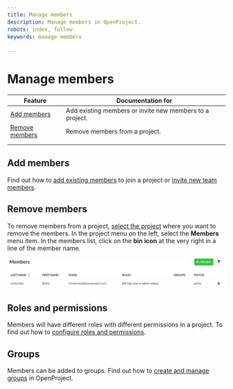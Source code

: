 ```yaml
---
title: Manage members
description: Manage members in OpenProject.
robots: index, follow
keywords: manage members

---
```


# Manage members



| Feature                           | Documentation for                                        |
| --------------------------------- | -------------------------------------------------------- |
| [Add members](#add-members)       | Add existing members or invite new members to a project. |
| [Remove members](#remove-members) | Remove members from a project.                           |
|                                   |                                                          |
|                                   |                                                          |

## Add members

Find out how to [add existing members](../../getting-started/#add-existing-members) to join a project or [invite new team members](./getting-started/#invite-new-members).

## Remove members

To remove members from a project, [select the project](../../project-admin-guide/#select-a-project) where you want to remove the members. In the project menu on the left, select the **Members** menu item. In the members list, click on the **bin** **icon** at the very right in a line of the member name.

![remove-members](1566225631212.png)

## Roles and permissions

Members will have different roles with different permissions in a project. To find out how to [configure roles and permissions](../../system-admin-guide/#roles-permissions).

## Groups

Members can be added to groups. Find out how to [create and manage groups](../../system-admin-guide/#groups) in OpenProject.

